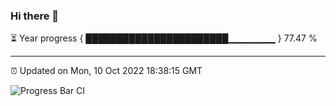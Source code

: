 ### Hi there 👋

⏳ Year progress { ███████████████████████▁▁▁▁▁▁▁ } 77.47 %

---

⏰ Updated on Mon, 10 Oct 2022 18:38:15 GMT

![Progress Bar CI](https://github.com/ZhaoGui/ZhaoGui/workflows/Progress%20Bar%20CI/badge.svg)
